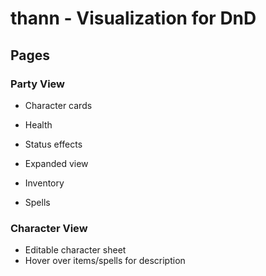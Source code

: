 # thann - Visualization for DnD

## Pages

### Party View

* Character cards
 * Health
 * Status effects

* Expanded view
 * Inventory
 * Spells


### Character View

* Editable character sheet
 * Hover over items/spells for description
